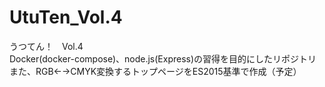 # UtuTen_Vol.4
うつてん！　Vol.4  
Docker(docker-compose)、node.js(Express)の習得を目的にしたリポジトリ  
また、RGB←→CMYK変換するトップページをES2015基準で作成（予定）